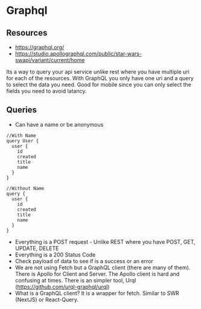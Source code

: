 # Graphql

## Resources
+ https://graphql.org/
+ https://studio.apollographql.com/public/star-wars-swapi/variant/current/home

Its a way to query your api service unlike rest where you have multiple uri for each of the resources.  With GraphQL you only have one uri and a query to select the data you need. Good for mobile since you can only select the fields you need to avoid latancy.  

## Queries
+ Can have a name or be anonymous
```
//With Name
query User {
  user {
    id
    created
    title
    name
  }
}

//Without Name
query {
  user {
    id
    created
    title
    name
  }
}
```
+ Everything is a POST request - Unlike REST where you have POST, GET, UPDATE, DELETE
+ Everything is a 200 Status Code
+ Check payload of data to see if is a success or an error
+ We are not using Fetch but a GraphQL client (there are many of them).  There is Apollo for Client and Server.  The Apollo client is hard and confusing at times.  There is an simpler tool, Urql (https://github.com/urql-graphql/urql)
+ What is a GraphQL client? It is a wrapper for fetch. Similar to SWR (NextJS) or React-Query.
